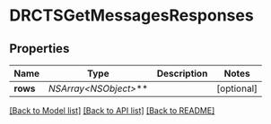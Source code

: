 # DRCTSGetMessagesResponses

## Properties
Name | Type | Description | Notes
------------ | ------------- | ------------- | -------------
**rows** | **NSArray&lt;NSObject*&gt;*** |  | [optional] 

[[Back to Model list]](../README.md#documentation-for-models) [[Back to API list]](../README.md#documentation-for-api-endpoints) [[Back to README]](../README.md)


